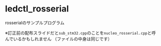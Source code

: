 # ledctl_rosserial
rosserialのサンプルプログラム

※訂正前の配布スライドだと`sub_stm32.cpp`のことを`nucleo_rosserial.cpp`と呼んでいるかもしれません
（ファイルの中身は同じです）
